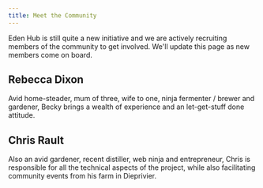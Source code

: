 ```yaml
---
title: Meet the Community
---
```

Eden Hub is still quite a new initiative and we are actively recruiting members of the community to get involved. We'll update this page as new members come on board.

## Rebecca Dixon

Avid home-steader, mum of three, wife to one, ninja fermenter / brewer and gardener, Becky brings a wealth of experience and an let-get-stuff done attitude.

## Chris Rault

Also an avid gardener, recent  distiller, web ninja and entrepreneur, Chris is responsible for all the technical aspects of the project, while also facilitating community events from his farm in Dieprivier.